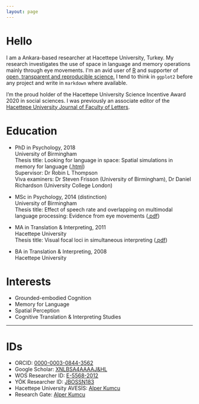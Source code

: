 ```yaml
---
layout: page
---
```


# Hello
I am a Ankara-based researcher at Hacettepe University, Turkey. My research investigates the use of space in language and memory operations mainly through eye movements. I'm an avid user of <a href="https://www.r-project.org" target="_blank">R</a> and supporter of <a href="https://osf.io/5egx4" target="_blank">open, transparent and reproducible science.</a> I tend to think in `ggplot2` before any project and write in `markdown` where available. 

I’m the proud holder of the Hacettepe University Science Incentive Award 2020 in social sciences. I was previously an associate editor of the <a href="http://www.edebiyat.hacettepe.edu.tr/eng-dergiler.php" target="_blank">Hacettepe University Journal of Faculty of Letters</a>.

# Education
* PhD in Psychology, 2018<br>
University of Birmingham<br>
Thesis title: Looking for language in space: Spatial simulations in memory for language (<a href="https://etheses.bham.ac.uk/id/eprint/8842/" target="_blank">.html</a>)<br>
Supervisor: Dr Robin L Thompson<br>
Viva examiners: Dr Steven Frisson (University of Birmingham), Dr Daniel Richardson (University College London)

* MSc in Psychology, 2014 (distinction)<br>
University of Birmingham<br>
Thesis title: Effect of speech rate and overlapping on multimodal language processing: Evidence from eye movements (<a href="pdfs/Effect of Speech Rate and Overlapping on Multimodal Language Processing.pdf" target="_blank">.pdf</a>)<br>

* MA in Translation & Interpreting, 2011<br>
Hacettepe University<br>
Thesis title: Visual focal loci in simultaneous interpreting (<a href="pdfs/Visual Focal Loci in Simultaneous Interpreting.pdf" target="_blank">.pdf</a>)<br>

* BA in Translation & Interpreting, 2008<br>
Hacettepe University

# Interests
* Grounded-embodied Cognition
* Memory for Language
* Spatial Perception
* Cognitive Translation & Interpreting Studies

<hr>

# IDs
* ORCID: <a href="https://orcid.org/0000-0003-0844-3562" target="_blank">0000-0003-0844-3562</a>
* Google Scholar: <a href="https://scholar.google.com/citations?hl=tr&user=xNlBSa4AAAAJ" target="_blank">XNLBSA4AAAAJ&HL</a>
* WOS Researcher ID: <a href="https://publons.com/researcher/1692089/alper-kumcu/" target="_blank">E-5568-2012</a>
* YÖK Researcher ID: <a href="https://akademik.yok.gov.tr/AkademikArama/AkademisyenGorevOgrenimBilgileri?islem=direct&authorId=86966C50F3A66534" target="_blank">JBOSSN183</a>
* Hacettepe University AVESİS: <a href="https://avesis.hacettepe.edu.tr/alperkumcu" target="_blank">Alper Kumcu</a>
* Research Gate: <a href="https://www.researchgate.net/profile/Alper_Kumcu" target="_blank">Alper Kumcu</a>

